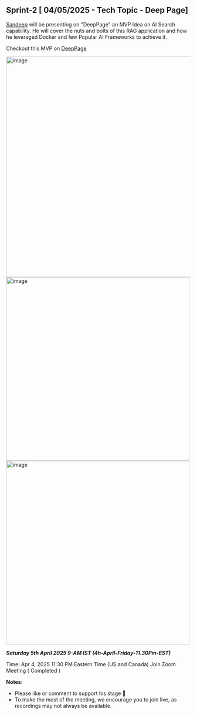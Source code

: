 ## Sprint-2 [ 04/05/2025 - Tech Topic - Deep Page]

[Sandeep](www.interviewdose.com/contacts) will be presenting on "DeepPage" an MVP Idea on AI Search capability. 
He will cover the nuts and bolts of this RAG application and how he leveraged Docker and few Popular AI Frameworks to achieve it.

Checkout this MVP on [DeepPage](http://publichome.page/chat)

<img width="600" alt="image" src="https://github.com/user-attachments/assets/96a5037a-391a-404e-a77e-dba2e6ebb93c" />


<img width="500" alt="image" src="https://github.com/user-attachments/assets/e6e1b0b4-5c6e-4243-b7a9-2d8b686d9269" />

<img width="500" alt="image" src="https://github.com/user-attachments/assets/a692ec3c-8103-46db-852f-5eafb1d6df4f" />


_**Saturday 5th April 2025 9-AM IST (4h-April-Friday-11.30Pm-EST)**_

Time: Apr 4, 2025 11:30 PM Eastern Time (US and Canada)
Join Zoom Meeting ( Completed )

**Notes:**
- Please like or comment to support his stage 🚀
- To make the most of the meeting, we encourage you to join live, as recordings may not always be available.
